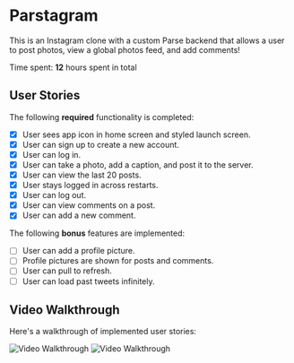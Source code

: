 # Parstagram

This is an Instagram clone with a custom Parse backend that allows a user to post photos, view a global photos feed, and add comments!

Time spent: **12** hours spent in total

## User Stories

The following **required** functionality is completed:

- [x] User sees app icon in home screen and styled launch screen.
- [x] User can sign up to create a new account. 
- [x] User can log in. 
- [x] User can take a photo, add a caption, and post it to the server. 
- [x] User can view the last 20 posts. 
- [x] User stays logged in across restarts. 
- [x] User can log out. 
- [x] User can view comments on a post. 
- [x] User can add a new comment. 

The following **bonus** features are implemented:

- [ ] User can add a profile picture. 
- [ ] Profile pictures are shown for posts and comments. 
- [ ] User can pull to refresh. 
- [ ] User can load past tweets infinitely. 

## Video Walkthrough

Here's a walkthrough of implemented user stories:

<img src='http://g.recordit.co/FOThQJ1DOM.gif' title='Video Walkthrough' width='' alt='Video Walkthrough' />
<img src='http://g.recordit.co/iOzsmPSxuW.gif' title='Video Walkthrough' width='' alt='Video Walkthrough' />
